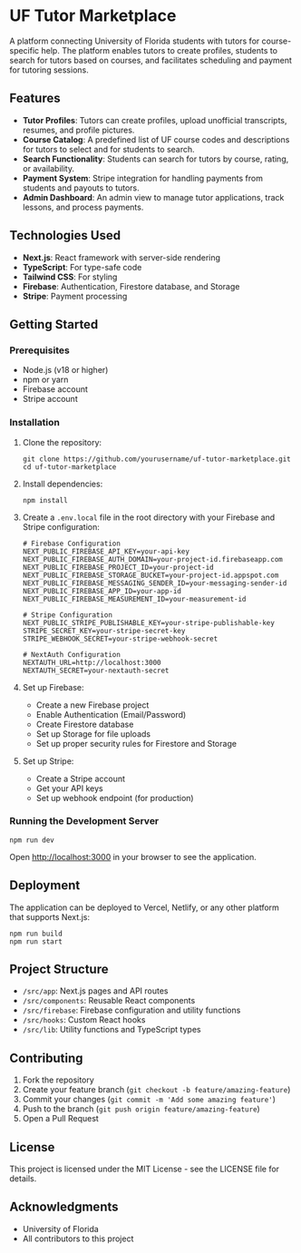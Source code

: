 # UF Tutor Marketplace

A platform connecting University of Florida students with tutors for course-specific help. The platform enables tutors to create profiles, students to search for tutors based on courses, and facilitates scheduling and payment for tutoring sessions.

## Features

- **Tutor Profiles**: Tutors can create profiles, upload unofficial transcripts, resumes, and profile pictures.
- **Course Catalog**: A predefined list of UF course codes and descriptions for tutors to select and for students to search.
- **Search Functionality**: Students can search for tutors by course, rating, or availability.
- **Payment System**: Stripe integration for handling payments from students and payouts to tutors.
- **Admin Dashboard**: An admin view to manage tutor applications, track lessons, and process payments.

## Technologies Used

- **Next.js**: React framework with server-side rendering
- **TypeScript**: For type-safe code
- **Tailwind CSS**: For styling
- **Firebase**: Authentication, Firestore database, and Storage
- **Stripe**: Payment processing

## Getting Started

### Prerequisites

- Node.js (v18 or higher)
- npm or yarn
- Firebase account
- Stripe account

### Installation

1. Clone the repository:
   ```
   git clone https://github.com/yourusername/uf-tutor-marketplace.git
   cd uf-tutor-marketplace
   ```

2. Install dependencies:
   ```
   npm install
   ```

3. Create a `.env.local` file in the root directory with your Firebase and Stripe configuration:
   ```
   # Firebase Configuration
   NEXT_PUBLIC_FIREBASE_API_KEY=your-api-key
   NEXT_PUBLIC_FIREBASE_AUTH_DOMAIN=your-project-id.firebaseapp.com
   NEXT_PUBLIC_FIREBASE_PROJECT_ID=your-project-id
   NEXT_PUBLIC_FIREBASE_STORAGE_BUCKET=your-project-id.appspot.com
   NEXT_PUBLIC_FIREBASE_MESSAGING_SENDER_ID=your-messaging-sender-id
   NEXT_PUBLIC_FIREBASE_APP_ID=your-app-id
   NEXT_PUBLIC_FIREBASE_MEASUREMENT_ID=your-measurement-id

   # Stripe Configuration
   NEXT_PUBLIC_STRIPE_PUBLISHABLE_KEY=your-stripe-publishable-key
   STRIPE_SECRET_KEY=your-stripe-secret-key
   STRIPE_WEBHOOK_SECRET=your-stripe-webhook-secret

   # NextAuth Configuration
   NEXTAUTH_URL=http://localhost:3000
   NEXTAUTH_SECRET=your-nextauth-secret
   ```

4. Set up Firebase:
   - Create a new Firebase project
   - Enable Authentication (Email/Password)
   - Create Firestore database
   - Set up Storage for file uploads
   - Set up proper security rules for Firestore and Storage

5. Set up Stripe:
   - Create a Stripe account
   - Get your API keys
   - Set up webhook endpoint (for production)

### Running the Development Server

```
npm run dev
```

Open [http://localhost:3000](http://localhost:3000) in your browser to see the application.

## Deployment

The application can be deployed to Vercel, Netlify, or any other platform that supports Next.js:

```
npm run build
npm run start
```

## Project Structure

- `/src/app`: Next.js pages and API routes
- `/src/components`: Reusable React components
- `/src/firebase`: Firebase configuration and utility functions
- `/src/hooks`: Custom React hooks
- `/src/lib`: Utility functions and TypeScript types

## Contributing

1. Fork the repository
2. Create your feature branch (`git checkout -b feature/amazing-feature`)
3. Commit your changes (`git commit -m 'Add some amazing feature'`)
4. Push to the branch (`git push origin feature/amazing-feature`)
5. Open a Pull Request

## License

This project is licensed under the MIT License - see the LICENSE file for details.

## Acknowledgments

- University of Florida
- All contributors to this project 